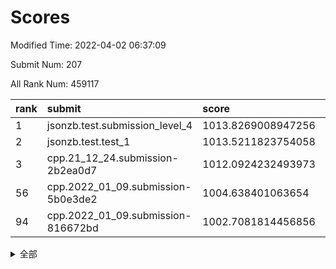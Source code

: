# Scores

Modified Time: 2022-04-02 06:37:09

Submit Num: 207

All Rank Num: 459117

| rank |               submit               |       score        |       sigma        | pk_num |
| :--- | :--------------------------------- | :----------------- | :----------------- | :----- |
| 1    | jsonzb.test.submission_level_4     | 1013.8269008947256 | 0.8389372710994681 | 8876   |
| 2    | jsonzb.test.test_1                 | 1013.5211823754058 | 0.8278059130346317 | 8873   |
| 3    | cpp.21_12_24.submission-2b2ea0d7   | 1012.0924232493973 | 0.7793236119185352 | 8877   |
| 56   | cpp.2022_01_09.submission-5b0e3de2 | 1004.638401063654  | 0.724600183371971  | 8871   |
| 94   | cpp.2022_01_09.submission-816672bd | 1002.7081814456856 | 0.7164400729123409 | 8869   |


<details>
<summary>全部</summary>

| rank |                 submit                 |       score        |       sigma        | pk_num |
| :--- | :------------------------------------- | :----------------- | :----------------- | :----- |
| 1    | jsonzb.test.submission_level_4         | 1013.8269008947256 | 0.8389372710994681 | 8876   |
| 2    | jsonzb.test.test_1                     | 1013.5211823754058 | 0.8278059130346317 | 8873   |
| 3    | cpp.21_12_24.submission-2b2ea0d7       | 1012.0924232493973 | 0.7793236119185352 | 8877   |
| 4    | gobigger.level_3.submission_level_3_39 | 1011.3209454743289 | 0.7902135125208115 | 8870   |
| 5    | gobigger.level_3.submission_level_3_37 | 1011.2025693860194 | 0.775836094225987  | 8873   |
| 6    | gobigger.level_3.submission_level_3_9  | 1010.9922367559495 | 0.7869523267471343 | 8866   |
| 7    | gobigger.level_3.submission_level_3_13 | 1010.9416113115028 | 0.7503736883331064 | 8866   |
| 8    | gobigger.level_3.submission_level_3_10 | 1010.9114053581167 | 0.7432437074496832 | 8874   |
| 9    | gobigger.level_3.submission_level_3_31 | 1010.873147619303  | 0.7675241653926052 | 8878   |
| 10   | gobigger.level_3.submission_level_3_19 | 1010.8115948499735 | 0.7673813882955538 | 8869   |
| 11   | gobigger.level_3.submission_level_3_46 | 1010.7473892292436 | 0.7573504914777128 | 8865   |
| 12   | gobigger.level_3.submission_level_3_34 | 1010.6620469426748 | 0.7511681288279527 | 8873   |
| 13   | gobigger.level_3.submission_level_3_1  | 1010.6152221822603 | 0.782779438739952  | 8869   |
| 14   | gobigger.level_3.submission_level_3_36 | 1010.469740703547  | 0.774584606492112  | 8870   |
| 15   | gobigger.level_3.submission_level_3_48 | 1010.4521477129624 | 0.7526306188968792 | 8873   |
| 16   | gobigger.level_3.submission_level_3_47 | 1010.3691584195374 | 0.7789701056135215 | 8874   |
| 17   | gobigger.level_3.submission_level_3_26 | 1010.3685320850157 | 0.7834247389176796 | 8873   |
| 18   | gobigger.level_3.submission_level_3_16 | 1010.3631332695854 | 0.7728843794676824 | 8870   |
| 19   | gobigger.level_3.submission_level_3_24 | 1010.3171793249279 | 0.7577998715773474 | 8866   |
| 20   | gobigger.level_3.submission_level_3_7  | 1010.2900987690828 | 0.7700268059590816 | 8872   |
| 21   | gobigger.level_3.submission_level_3_44 | 1010.2886802930494 | 0.7680938389432184 | 8867   |
| 22   | gobigger.level_3.submission_level_3_23 | 1010.1389131255634 | 0.7554306302333852 | 8870   |
| 23   | gobigger.level_3.submission_level_3_45 | 1010.1194858956839 | 0.7483579871233356 | 8874   |
| 24   | gobigger.level_3.submission_level_3_15 | 1010.051115993854  | 0.7639817409336509 | 8880   |
| 25   | gobigger.level_3.submission_level_3_40 | 1009.9945169343443 | 0.7584732439028824 | 8874   |
| 26   | gobigger.level_3.submission_level_3_2  | 1009.9728249462856 | 0.76522536516582   | 8875   |
| 27   | gobigger.level_3.submission_level_3_42 | 1009.9592157204347 | 0.7528038142345803 | 8871   |
| 28   | gobigger.level_3.submission_level_3_38 | 1009.9539759272772 | 0.7491301526755587 | 8872   |
| 29   | gobigger.level_3.submission_level_3_5  | 1009.8340006750415 | 0.7604110458991113 | 8868   |
| 30   | gobigger.level_3.submission_level_3_41 | 1009.8185308736989 | 0.751285741630058  | 8872   |
| 31   | gobigger.level_3.submission_level_3_20 | 1009.8160100434368 | 0.7456478694800731 | 8869   |
| 32   | gobigger.level_3.submission_level_3_8  | 1009.7852653284434 | 0.7418786269419154 | 8874   |
| 33   | gobigger.level_3.submission_level_3_35 | 1009.7638685386173 | 0.7551353485679971 | 8870   |
| 34   | gobigger.level_3.submission_level_3_3  | 1009.7550590798454 | 0.7466477415755134 | 8875   |
| 35   | gobigger.level_3.submission_level_3_18 | 1009.7275182319977 | 0.7523203169383715 | 8869   |
| 36   | gobigger.level_3.submission_level_3_49 | 1009.6854469891149 | 0.8086611430549215 | 8868   |
| 37   | gobigger.level_3.submission_level_3_6  | 1009.4740206861194 | 0.7389171269534316 | 8871   |
| 38   | gobigger.level_3.submission_level_3_17 | 1009.4379037118356 | 0.7291068658436948 | 8870   |
| 39   | gobigger.level_3.submission_level_3_43 | 1009.4246393668998 | 0.7483281674911686 | 8874   |
| 40   | gobigger.level_3.submission_level_3_14 | 1009.4083846417817 | 0.7611330716648346 | 8874   |
| 41   | gobigger.level_3.submission_level_3_27 | 1009.3855585092547 | 0.7598519178089939 | 8871   |
| 42   | gobigger.level_3.submission_level_3_33 | 1009.2929161078699 | 0.7462060581082752 | 8872   |
| 43   | gobigger.level_3.submission_level_3_25 | 1009.2384573597643 | 0.7465471932262063 | 8874   |
| 44   | gobigger.level_3.submission_level_3_0  | 1009.2370436740918 | 0.7566893175937821 | 8872   |
| 45   | gobigger.level_3.submission_level_3_32 | 1009.223138352751  | 0.7393419833017735 | 8874   |
| 46   | gobigger.level_3.submission_level_3_4  | 1009.2152644892527 | 0.745429044863106  | 8868   |
| 47   | gobigger.level_3.submission_level_3_28 | 1009.1327706829214 | 0.7435002581602249 | 8868   |
| 48   | gobigger.level_3.submission_level_3_21 | 1009.0986974023182 | 0.7460764230313579 | 8876   |
| 49   | gobigger.level_3.submission_level_3_11 | 1009.0752681226137 | 0.7462564665858231 | 8872   |
| 50   | gobigger.level_3.submission_level_3_29 | 1008.8502016004124 | 0.7276702426969142 | 8873   |
| 51   | gobigger.level_3.submission_level_3_12 | 1008.8190758862295 | 0.7564410368352623 | 8866   |
| 52   | gobigger.level_3.submission_level_3_22 | 1008.8158971748377 | 0.7431055252406994 | 8875   |
| 53   | gobigger.level_3.submission_level_3_30 | 1008.2449445046915 | 0.7107982574988718 | 8872   |
| 54   | gobigger.level_1.submission_level_1_36 | 1005.1254695315988 | 0.7252609489012872 | 8871   |
| 55   | gobigger.level_1.submission_level_1_35 | 1004.6951388944278 | 0.7183919117148784 | 8876   |
| 56   | cpp.2022_01_09.submission-5b0e3de2     | 1004.638401063654  | 0.724600183371971  | 8871   |
| 57   | gobigger.level_1.submission_level_1_6  | 1004.5095068417451 | 0.7140939448291327 | 8876   |
| 58   | gobigger.level_1.submission_level_1_34 | 1004.4188015324571 | 0.7174162457738122 | 8870   |
| 59   | gobigger.level_1.submission_level_1_0  | 1004.3693806710361 | 0.7237957457302078 | 8869   |
| 60   | gobigger.level_1.submission_level_1_49 | 1004.3568248223224 | 0.7125807541389753 | 8876   |
| 61   | gobigger.level_1.submission_level_1_40 | 1004.3125453824877 | 0.7188664249343057 | 8868   |
| 62   | gobigger.level_1.submission_level_1_10 | 1004.2072295994544 | 0.7150281814621893 | 8874   |
| 63   | gobigger.level_1.submission_level_1_28 | 1004.1596301480188 | 0.725937885175577  | 8874   |
| 64   | gobigger.level_1.submission_level_1_7  | 1004.1572297503882 | 0.7288330874690904 | 8873   |
| 65   | gobigger.level_1.submission_level_1_17 | 1003.7665094371959 | 0.7175657916504035 | 8876   |
| 66   | gobigger.level_1.submission_level_1_5  | 1003.7502041410047 | 0.7129624354656561 | 8865   |
| 67   | gobigger.level_1.submission_level_1_9  | 1003.7262351912885 | 0.72967310382604   | 8874   |
| 68   | gobigger.level_1.submission_level_1_44 | 1003.7018297720405 | 0.7173642293536843 | 8869   |
| 69   | gobigger.level_1.submission_level_1_30 | 1003.6914726108344 | 0.7117530444880392 | 8870   |
| 70   | gobigger.level_1.submission_level_1_29 | 1003.6909279293848 | 0.7207872359235122 | 8875   |
| 71   | gobigger.level_1.submission_level_1_20 | 1003.6857187380122 | 0.7197036273690062 | 8877   |
| 72   | gobigger.level_1.submission_level_1_47 | 1003.5895956102155 | 0.713234358000635  | 8868   |
| 73   | gobigger.level_1.submission_level_1_43 | 1003.5507468462114 | 0.7115690052210774 | 8869   |
| 74   | gobigger.level_1.submission_level_1_11 | 1003.4900978031545 | 0.7174289464358203 | 8872   |
| 75   | gobigger.level_1.submission_level_1_23 | 1003.4757872985059 | 0.71331922768955   | 8873   |
| 76   | gobigger.level_1.submission_level_1_32 | 1003.4573303563374 | 0.7194920340036799 | 8872   |
| 77   | gobigger.level_1.submission_level_1_1  | 1003.4536277386203 | 0.7144574193899977 | 8875   |
| 78   | gobigger.level_1.submission_level_1_37 | 1003.4482902218414 | 0.7115030340886812 | 8875   |
| 79   | gobigger.level_1.submission_level_1_45 | 1003.4060675693618 | 0.7225246964431327 | 8875   |
| 80   | gobigger.level_1.submission_level_1_46 | 1003.3510758544086 | 0.7111637823034869 | 8869   |
| 81   | gobigger.level_1.submission_level_1_41 | 1003.3445266725288 | 0.7239151664580061 | 8874   |
| 82   | gobigger.level_1.submission_level_1_38 | 1003.3442830308538 | 0.73067457233214   | 8871   |
| 83   | gobigger.level_1.submission_level_1_26 | 1003.3438114136364 | 0.7204027723166907 | 8869   |
| 84   | gobigger.level_1.submission_level_1_39 | 1003.276631670909  | 0.7265425236581968 | 8866   |
| 85   | gobigger.level_1.submission_level_1_2  | 1003.2691178951458 | 0.7199455606226395 | 8874   |
| 86   | gobigger.level_1.submission_level_1_18 | 1003.2015714511967 | 0.7206163632261097 | 8875   |
| 87   | gobigger.level_1.submission_level_1_15 | 1003.0746212466314 | 0.7186253211093853 | 8874   |
| 88   | gobigger.level_1.submission_level_1_33 | 1003.061784673791  | 0.7051652518585201 | 8867   |
| 89   | gobigger.level_1.submission_level_1_31 | 1003.0243849077219 | 0.7166755494486883 | 8870   |
| 90   | gobigger.level_1.submission_level_1_16 | 1003.0189407277279 | 0.7112469309204985 | 8876   |
| 91   | gobigger.level_1.submission_level_1_22 | 1002.968218849942  | 0.7038905457929024 | 8867   |
| 92   | gobigger.level_1.submission_level_1_14 | 1002.9668187062313 | 0.7185283119593006 | 8877   |
| 93   | gobigger.level_1.submission_level_1_24 | 1002.8547510269941 | 0.7134620810052438 | 8871   |
| 94   | cpp.2022_01_09.submission-816672bd     | 1002.7081814456856 | 0.7164400729123409 | 8869   |
| 95   | gobigger.level_1.submission_level_1_3  | 1002.7023049750175 | 0.7115972988326306 | 8876   |
| 96   | gobigger.level_1.submission_level_1_4  | 1002.61622527913   | 0.7128299151243088 | 8871   |
| 97   | gobigger.level_1.submission_level_1_13 | 1002.4958239640439 | 0.7053008843909764 | 8872   |
| 98   | gobigger.level_1.submission_level_1_19 | 1002.4835656575154 | 0.7173257900549141 | 8869   |
| 99   | gobigger.level_1.submission_level_1_48 | 1002.4183654335263 | 0.7167701118224941 | 8875   |
| 100  | gobigger.level_1.submission_level_1_25 | 1002.3427603715941 | 0.7151163907548905 | 8873   |
| 101  | gobigger.level_1.submission_level_1_27 | 1002.2251648138985 | 0.7077273749302426 | 8875   |
| 102  | gobigger.level_1.submission_level_1_21 | 1002.1804708350356 | 0.7110427570851302 | 8874   |
| 103  | gobigger.level_1.submission_level_1_42 | 1002.1236731484483 | 0.7121512828399694 | 8874   |
| 104  | gobigger.level_1.submission_level_1_12 | 1002.082475696707  | 0.718050048072583  | 8876   |
| 105  | gobigger.level_1.submission_level_1_8  | 1001.8695523526358 | 0.6992670475665016 | 8872   |
| 106  | gobigger.random.submission_random_32   | 998.0842489801788  | 0.7078067441410915 | 8875   |
| 107  | gobigger.random.submission_random_44   | 997.4969836300967  | 0.7021242864923242 | 8874   |
| 108  | gobigger.random.submission_random_9    | 997.4303859496827  | 0.7058215241408756 | 8868   |
| 109  | gobigger.random.submission_random_38   | 997.0814866818546  | 0.7055554351596297 | 8874   |
| 110  | gobigger.random.submission_random_35   | 996.9372702629178  | 0.7011291682492434 | 8871   |
| 111  | gobigger.random.submission_random_6    | 996.9111678351754  | 0.7139231603422702 | 8869   |
| 112  | gobigger.random.submission_random_48   | 996.8198164473109  | 0.7044225198397208 | 8870   |
| 113  | gobigger.random.submission_random_11   | 996.6356896532985  | 0.7058358224886735 | 8874   |
| 114  | gobigger.random.submission_random_31   | 996.5498293299929  | 0.6909696489824576 | 8875   |
| 115  | gobigger.random.submission_random_29   | 996.5480499074802  | 0.7128218004562945 | 8869   |
| 116  | gobigger.random.submission_random_26   | 996.4866035174234  | 0.7064379800948363 | 8867   |
| 117  | gobigger.random.submission_random_22   | 996.4834665842272  | 0.7026056926813282 | 8867   |
| 118  | gobigger.random.submission_random_8    | 996.407034929387   | 0.7191561398894376 | 8867   |
| 119  | gobigger.random.submission_random_10   | 996.3526619330183  | 0.7226175677850023 | 8868   |
| 120  | gobigger.random.submission_random_23   | 996.2768182051362  | 0.705100908241192  | 8875   |
| 121  | gobigger.random.submission_random_16   | 996.2751002591459  | 0.7030927964983814 | 8873   |
| 122  | gobigger.random.submission_random_28   | 996.2457027352737  | 0.7002318353022352 | 8874   |
| 123  | gobigger.random.submission_random_25   | 996.2086050392038  | 0.71449180303473   | 8873   |
| 124  | gobigger.random.submission_random_21   | 996.165579138934   | 0.7148789359150739 | 8878   |
| 125  | gobigger.random.submission_random_4    | 996.1445899809911  | 0.7164845683573864 | 8870   |
| 126  | gobigger.random.submission_random_12   | 996.1194510614979  | 0.7235160690692773 | 8871   |
| 127  | gobigger.random.submission_random_27   | 996.1141775721796  | 0.700968969586198  | 8866   |
| 128  | gobigger.random.submission_random_34   | 996.0872325926443  | 0.713198699138124  | 8868   |
| 129  | gobigger.random.submission_random_7    | 996.0413897500765  | 0.7238414450814618 | 8871   |
| 130  | gobigger.random.submission_random_30   | 996.004042588647   | 0.7081958649452946 | 8877   |
| 131  | gobigger.random.submission_random_36   | 995.9533474269342  | 0.7082138737755583 | 8868   |
| 132  | gobigger.random.submission_random_17   | 995.9200999072918  | 0.7115889574587241 | 8869   |
| 133  | gobigger.random.submission_random_0    | 995.9157024632271  | 0.7053447117211323 | 8874   |
| 134  | gobigger.random.submission_random_45   | 995.9088774432604  | 0.7072113431060861 | 8870   |
| 135  | gobigger.random.submission_random_5    | 995.8922285586855  | 0.7049413421551415 | 8871   |
| 136  | gobigger.random.submission_random_46   | 995.7974070611608  | 0.713140611780839  | 8873   |
| 137  | gobigger.random.submission_random_33   | 995.7925568551381  | 0.709975385773002  | 8872   |
| 138  | gobigger.random.submission_random_1    | 995.7854344355486  | 0.7170109192791159 | 8874   |
| 139  | gobigger.random.submission_random_18   | 995.7658895299337  | 0.7115981061349697 | 8876   |
| 140  | gobigger.random.submission_random_49   | 995.706139824536   | 0.725642755562379  | 8869   |
| 141  | gobigger.random.submission_random_40   | 995.6980313569228  | 0.7038082714104644 | 8875   |
| 142  | gobigger.random.submission_random_2    | 995.6955560805632  | 0.7087431637503179 | 8872   |
| 143  | gobigger.random.submission_random_15   | 995.6321325304614  | 0.7226932060842864 | 8872   |
| 144  | gobigger.random.submission_random_13   | 995.5485285751394  | 0.7201784323411226 | 8875   |
| 145  | gobigger.random.submission_random_39   | 995.4965533341957  | 0.7065308047104041 | 8871   |
| 146  | gobigger.random.submission_random_42   | 995.3968790476655  | 0.713299222267059  | 8870   |
| 147  | gobigger.random.submission_random_24   | 995.3819721961265  | 0.7045019251304467 | 8871   |
| 148  | gobigger.random.submission_random_20   | 995.3540904369725  | 0.7110030896283588 | 8876   |
| 149  | gobigger.random.submission_random_47   | 995.3158671245039  | 0.6960742503840597 | 8872   |
| 150  | gobigger.random.submission_random_19   | 995.1748253027092  | 0.7071449669012283 | 8878   |
| 151  | gobigger.random.submission_random_14   | 995.1657322922498  | 0.7052464019309934 | 8874   |
| 152  | gobigger.random.submission_random_43   | 995.1209653842678  | 0.720092359925011  | 8868   |
| 153  | gobigger.random.submission_random_41   | 995.0702240683283  | 0.7265804186331084 | 8868   |
| 154  | gobigger.level_2.submission_level_2_43 | 995.0472701296578  | 0.7174750191259598 | 8870   |
| 155  | gobigger.random.submission_random_3    | 994.9291179597286  | 0.7227665004065256 | 8877   |
| 156  | gobigger.random.submission_random_37   | 994.7012527071746  | 0.7028864793728925 | 8873   |
| 157  | gobigger.level_2.submission_level_2_13 | 994.2081945308787  | 0.7424121918916978 | 8869   |
| 158  | gobigger.level_2.submission_level_2_4  | 994.1949253972915  | 0.7439939781212891 | 8875   |
| 159  | gobigger.level_2.submission_level_2_35 | 993.9341295711787  | 0.743049483009609  | 8873   |
| 160  | gobigger.level_2.submission_level_2_27 | 993.8914531348629  | 0.7474003285083947 | 8871   |
| 161  | gobigger.level_2.submission_level_2_6  | 993.7677934207125  | 0.7356227360474522 | 8871   |
| 162  | gobigger.level_2.submission_level_2_38 | 993.6632014706267  | 0.7123738054500585 | 8871   |
| 163  | gobigger.level_2.submission_level_2_32 | 993.3371791795989  | 0.7432543340302864 | 8876   |
| 164  | gobigger.level_2.submission_level_2_28 | 993.2728771007568  | 0.7377958253316973 | 8869   |
| 165  | gobigger.level_2.submission_level_2_40 | 993.1505420427246  | 0.7323467843278646 | 8874   |
| 166  | gobigger.level_2.submission_level_2_36 | 993.1435386603663  | 0.7433186514692502 | 8873   |
| 167  | gobigger.level_2.submission_level_2_31 | 993.0669678348202  | 0.7404394453654518 | 8870   |
| 168  | gobigger.level_2.submission_level_2_34 | 993.051370085452   | 0.7372582616579902 | 8868   |
| 169  | gobigger.level_2.submission_level_2_47 | 992.9218559587147  | 0.7359599040715581 | 8866   |
| 170  | gobigger.level_2.submission_level_2_44 | 992.6700029569969  | 0.740705375198564  | 8873   |
| 171  | gobigger.level_2.submission_level_2_11 | 992.6454720012075  | 0.7524908314217404 | 8876   |
| 172  | gobigger.level_2.submission_level_2_24 | 992.6296413662768  | 0.7423228184498022 | 8877   |
| 173  | gobigger.level_2.submission_level_2_0  | 992.6099318181454  | 0.7539885382318309 | 8872   |
| 174  | gobigger.level_2.submission_level_2_15 | 992.2474846962306  | 0.7523886180724827 | 8872   |
| 175  | gobigger.level_2.submission_level_2_23 | 992.1742089528309  | 0.7429285476559289 | 8870   |
| 176  | gobigger.level_2.submission_level_2_41 | 992.1054995732424  | 0.7238976505463097 | 8869   |
| 177  | gobigger.level_2.submission_level_2_5  | 992.0672373733858  | 0.739644665770134  | 8870   |
| 178  | gobigger.level_2.submission_level_2_20 | 992.063944585617   | 0.7349931054003872 | 8868   |
| 179  | gobigger.level_2.submission_level_2_8  | 992.0574742924016  | 0.7277241414301396 | 8872   |
| 180  | gobigger.level_2.submission_level_2_30 | 992.0536603889656  | 0.7443754665849716 | 8869   |
| 181  | gobigger.level_2.submission_level_2_7  | 992.0439522725922  | 0.7293917725901925 | 8872   |
| 182  | gobigger.level_2.submission_level_2_39 | 992.0300269924973  | 0.7370413506716421 | 8867   |
| 183  | gobigger.level_2.submission_level_2_12 | 992.0280220792285  | 0.7620088768060368 | 8873   |
| 184  | gobigger.level_2.submission_level_2_1  | 991.9824043605611  | 0.7441234134622413 | 8875   |
| 185  | gobigger.level_2.submission_level_2_2  | 991.9692718714675  | 0.760920930301345  | 8864   |
| 186  | gobigger.level_2.submission_level_2_14 | 991.9594814990944  | 0.7440646207071729 | 8870   |
| 187  | gobigger.level_2.submission_level_2_46 | 991.7865003642617  | 0.7527342715589478 | 8875   |
| 188  | gobigger.level_2.submission_level_2_37 | 991.6965376179577  | 0.7499968666040805 | 8868   |
| 189  | gobigger.level_2.submission_level_2_16 | 991.6552433750188  | 0.7611532427657246 | 8871   |
| 190  | gobigger.level_2.submission_level_2_19 | 991.6369314802046  | 0.7583178056944663 | 8876   |
| 191  | gobigger.level_2.submission_level_2_33 | 991.3472997784165  | 0.7500902882726584 | 8868   |
| 192  | gobigger.level_2.submission_level_2_10 | 991.3296854245611  | 0.7522028141676896 | 8872   |
| 193  | gobigger.level_2.submission_level_2_45 | 991.3111442369071  | 0.7561775689379752 | 8877   |
| 194  | gobigger.level_2.submission_level_2_21 | 991.3038024413186  | 0.7525779200582051 | 8870   |
| 195  | gobigger.level_2.submission_level_2_29 | 991.2114265458353  | 0.7469233272340409 | 8869   |
| 196  | gobigger.level_2.submission_level_2_9  | 991.0396426294826  | 0.7785176260029226 | 8871   |
| 197  | gobigger.level_2.submission_level_2_22 | 991.0220378174968  | 0.744168787785712  | 8875   |
| 198  | gobigger.level_2.submission_level_2_25 | 990.9726849861005  | 0.7442008488591721 | 8874   |
| 199  | gobigger.level_2.submission_level_2_26 | 990.8495538350107  | 0.7696305604208502 | 8870   |
| 200  | gobigger.level_2.submission_level_2_18 | 990.81689980477    | 0.7373830798574935 | 8873   |
| 201  | gobigger.level_2.submission_level_2_48 | 990.8124320686757  | 0.7492558456108245 | 8873   |
| 202  | gobigger.level_2.submission_level_2_49 | 990.6028656846179  | 0.7769579179950943 | 8868   |
| 203  | gobigger.level_2.submission_level_2_3  | 990.4990335552544  | 0.7480982507013498 | 8873   |
| 204  | gobigger.level_2.submission_level_2_17 | 990.2770165034337  | 0.7804114971061308 | 8871   |
| 205  | gobigger.level_2.submission_level_2_42 | 990.0157398382491  | 0.7684567381759778 | 8874   |
| 206  | gobigger.none.submission_none_0        | 977.6261197556427  | 1.407686453973199  | 8873   |
| 207  | gobigger.none.submission_none_1        | 974.2593726934018  | 1.7694106869533333 | 8877   |

</details>